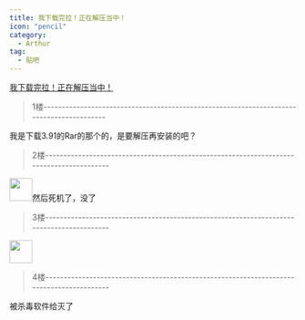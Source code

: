 ```yaml
---
title: 我下载完拉！正在解压当中！
icon: "pencil"
category:
  - Arthur
tag:
  - 贴吧
---
```


[我下载完拉！正在解压当中！](https://tieba.baidu.com/p/1132042821?pid=13048291876&cid=0#13048291876)


>1楼-----------------------------------------------------------------------------------------

我是下载3.91的Rar的那个的，是要解压再安装的吧？

>2楼-----------------------------------------------------------------------------------------

<img class="BDE_Smiley" changedsize="false" src="https://gsp0.baidu.com/5aAHeD3nKhI2p27j8IqW0jdnxx1xbK/tb/editor/images/jd/j_0010.gif" width="40" height="40">然后死机了，没了

>3楼-----------------------------------------------------------------------------------------

<img class="BDE_Smiley" changedsize="false" src="https://gsp0.baidu.com/5aAHeD3nKhI2p27j8IqW0jdnxx1xbK/tb/editor/images/jd/j_0033.gif" width="40" height="40">

>4楼-----------------------------------------------------------------------------------------

被杀毒软件给灭了
